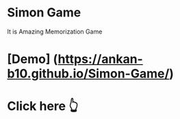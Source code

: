 # Simon Game
 It is Amazing Memorization Game

# [Demo] (https://ankan-b10.github.io/Simon-Game/)
# Click here 👆

